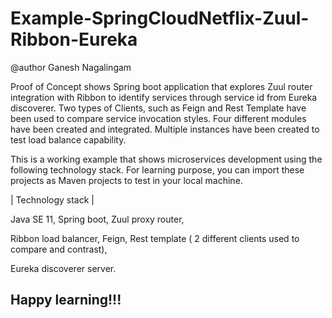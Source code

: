 # Example-SpringCloudNetflix-Zuul-Ribbon-Eureka

@author Ganesh Nagalingam

Proof of Concept shows Spring boot application that explores Zuul router integration with Ribbon to identify services through service id from Eureka discoverer.
Two types of Clients, such as Feign and Rest Template have been used to compare service invocation styles.
Four different modules have been created and integrated. Multiple instances have been created to test load balance capability.

This is a working example that shows microservices development using the following technology stack. For learning purpose, you can import these projects as Maven projects to test in your local machine.

| Technology stack |

Java SE 11, Spring boot, Zuul proxy router,

Ribbon load balancer, Feign, Rest template ( 2 different clients used to compare and contrast), 

Eureka discoverer server.

Happy learning!!!
------------------------------------------------------------------------------------------------------------------------------------------------------------------

